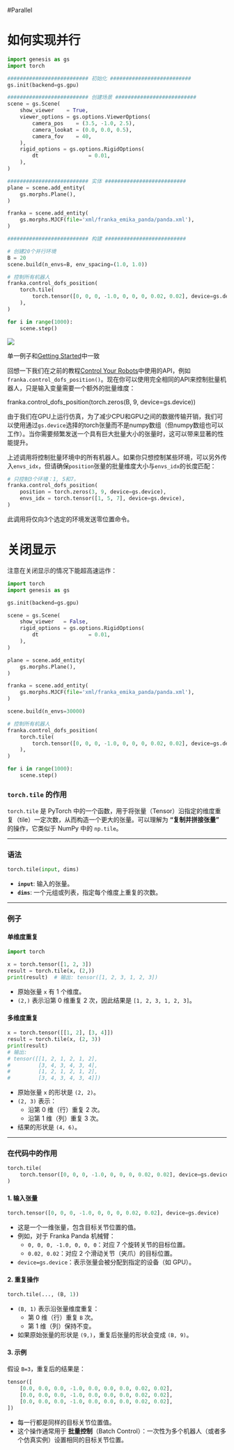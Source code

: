 #Parallel
# 如何实现并行
```python
import genesis as gs
import torch

########################## 初始化 ##########################
gs.init(backend=gs.gpu)

########################## 创建场景 ##########################
scene = gs.Scene(
    show_viewer    = True,
    viewer_options = gs.options.ViewerOptions(
        camera_pos    = (3.5, -1.0, 2.5),
        camera_lookat = (0.0, 0.0, 0.5),
        camera_fov    = 40,
    ),
    rigid_options = gs.options.RigidOptions(
        dt                = 0.01,
    ),
)

########################## 实体 ##########################
plane = scene.add_entity(
    gs.morphs.Plane(),
)

franka = scene.add_entity(
    gs.morphs.MJCF(file='xml/franka_emika_panda/panda.xml'),
)

########################## 构建 ##########################

# 创建20个并行环境
B = 20
scene.build(n_envs=B, env_spacing=(1.0, 1.0))

# 控制所有机器人
franka.control_dofs_position(
    torch.tile(
        torch.tensor([0, 0, 0, -1.0, 0, 0, 0, 0.02, 0.02], device=gs.device), (B, 1)
    ),
)

for i in range(1000):
    scene.step()
```

![](Pasted%20image%2020250104171134.png)


单一例子和[Getting Started](Getting%20Started.md)中一致

回想一下我们在之前的教程[Control Your Robots](Control%20Your%20Robots.md)中使用的API，例如`franka.control_dofs_position()`。现在你可以使用完全相同的API来控制批量机器人，只是输入变量需要一个额外的批量维度：

franka.control_dofs_position(torch.zeros(B, 9, device=gs.device))

由于我们在GPU上运行仿真，为了减少CPU和GPU之间的数据传输开销，我们可以使用通过`gs.device`选择的torch张量而不是numpy数组（但numpy数组也可以工作）。当你需要频繁发送一个具有巨大批量大小的张量时，这可以带来显著的性能提升。

上述调用将控制批量环境中的所有机器人。如果你只想控制某些环境，可以另外传入`envs_idx`，但请确保`position`张量的批量维度大小与`envs_idx`的长度匹配：

```python
# 只控制3个环境：1, 5和7。
franka.control_dofs_position(
    position = torch.zeros(3, 9, device=gs.device),
    envs_idx = torch.tensor([1, 5, 7], device=gs.device),
)
```

此调用将仅向3个选定的环境发送零位置命令。


# 关闭显示
注意在关闭显示的情况下能超高速运作：
```python
import torch
import genesis as gs

gs.init(backend=gs.gpu)

scene = gs.Scene(
    show_viewer   = False,
    rigid_options = gs.options.RigidOptions(
        dt                = 0.01,
    ),
)

plane = scene.add_entity(
    gs.morphs.Plane(),
)

franka = scene.add_entity(
    gs.morphs.MJCF(file='xml/franka_emika_panda/panda.xml'),
)

scene.build(n_envs=30000)

# 控制所有机器人
franka.control_dofs_position(
    torch.tile(
        torch.tensor([0, 0, 0, -1.0, 0, 0, 0, 0.02, 0.02], device=gs.device), (30000, 1)
    ),
)

for i in range(1000):
    scene.step()
```


### **`torch.tile` 的作用**

`torch.tile` 是 PyTorch 中的一个函数，用于将张量（Tensor）沿指定的维度重复（tile）一定次数，从而构造一个更大的张量。可以理解为 **“复制并拼接张量”** 的操作，它类似于 NumPy 中的 `np.tile`。

---

### **语法**
```python
torch.tile(input, dims)
```

- **`input`**: 输入的张量。
- **`dims`**: 一个元组或列表，指定每个维度上重复的次数。

---

### **例子**

#### **单维度重复**
```python
import torch

x = torch.tensor([1, 2, 3])
result = torch.tile(x, (2,))
print(result)  # 输出: tensor([1, 2, 3, 1, 2, 3])
```
- 原始张量 `x` 有 1 个维度。
- `(2,)` 表示沿第 0 维重复 2 次，因此结果是 `[1, 2, 3, 1, 2, 3]`。

#### **多维度重复**
```python
x = torch.tensor([[1, 2], [3, 4]])
result = torch.tile(x, (2, 3))
print(result)
# 输出:
# tensor([[1, 2, 1, 2, 1, 2],
#         [3, 4, 3, 4, 3, 4],
#         [1, 2, 1, 2, 1, 2],
#         [3, 4, 3, 4, 3, 4]])
```
- 原始张量 `x` 的形状是 `(2, 2)`。
- `(2, 3)` 表示：
  - 沿第 0 维（行）重复 2 次。
  - 沿第 1 维（列）重复 3 次。
- 结果的形状是 `(4, 6)`。

---

### **在代码中的作用**

```python
torch.tile(
    torch.tensor([0, 0, 0, -1.0, 0, 0, 0, 0.02, 0.02], device=gs.device), (B, 1)
)
```

#### **1. 输入张量**
```python
torch.tensor([0, 0, 0, -1.0, 0, 0, 0, 0.02, 0.02], device=gs.device)
```
- 这是一个一维张量，包含目标关节位置的值。
- 例如，对于 Franka Panda 机械臂：
  - `0, 0, 0, -1.0, 0, 0, 0`：对应 7 个旋转关节的目标位置。
  - `0.02, 0.02`：对应 2 个滑动关节（夹爪）的目标位置。
- `device=gs.device`：表示张量会被分配到指定的设备（如 GPU）。

#### **2. 重复操作**
```python
torch.tile(..., (B, 1))
```
- `(B, 1)` 表示沿张量维度重复：
  - 第 0 维（行）重复 `B` 次。
  - 第 1 维（列）保持不变。
- 如果原始张量的形状是 `(9,)`，重复后张量的形状会变成 `(B, 9)`。

#### **3. 示例**
假设 `B=3`，重复后的结果是：
```python
tensor([
    [0.0, 0.0, 0.0, -1.0, 0.0, 0.0, 0.0, 0.02, 0.02],
    [0.0, 0.0, 0.0, -1.0, 0.0, 0.0, 0.0, 0.02, 0.02],
    [0.0, 0.0, 0.0, -1.0, 0.0, 0.0, 0.0, 0.02, 0.02],
])
```
- 每一行都是同样的目标关节位置值。
- 这个操作通常用于 **批量控制**（Batch Control）：一次性为多个机器人（或者多个仿真实例）设置相同的目标关节位置。

